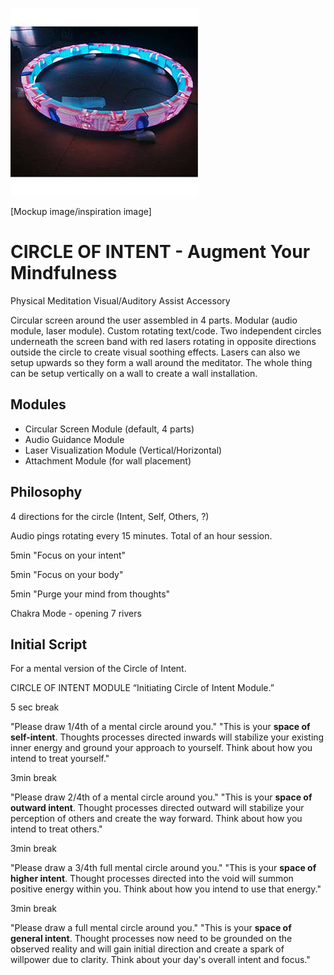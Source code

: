 ![](P5-SMD-Screen-Circular-Ring.jpg)

[Mockup image/inspiration image]

# CIRCLE OF INTENT - Augment Your Mindfulness
Physical Meditation Visual/Auditory Assist Accessory

Circular screen around the user assembled in 4 parts. Modular (audio module, laser module). Custom rotating text/code.
Two independent circles underneath the screen band with red lasers rotating in opposite directions outside the circle to create visual soothing effects. Lasers can also we setup upwards so they form a wall around the meditator. The whole thing can be setup vertically on a wall to create a wall installation.

## Modules

- Circular Screen Module (default, 4 parts)
- Audio Guidance Module
- Laser Visualization Module (Vertical/Horizontal)
- Attachment Module (for wall placement)

## Philosophy

4 directions for the circle (Intent, Self, Others, ?)

Audio pings rotating every 15 minutes. Total of an hour session.

5min "Focus on your intent"

5min "Focus on your body"

5min "Purge your mind from thoughts"

Chakra Mode - opening 7 rivers

## Initial Script
For a mental version of the Circle of Intent.

CIRCLE OF INTENT MODULE
“Initiating Circle of Intent Module.”

5 sec break

"Please draw 1/4th of a mental circle around you."
"This is your **space of self-intent**. Thoughts processes directed inwards will stabilize your existing inner energy and ground your approach to yourself. Think about how you intend to treat yourself."

3min break

"Please draw 2/4th of a mental circle around you."
"This is your **space of outward intent**. Thought processes directed outward will stabilize your perception of others and create the way forward. Think about how you intend to treat others."

3min break

"Please draw a 3/4th full mental circle around you."
"This is your **space of higher intent**. Thought processes directed into the void will summon positive energy within you. Think about how you intend to use that energy."

3min break

"Please draw a full mental circle around you."
"This is your **space of general intent**. Thought processes now need to be grounded on the observed reality and will gain initial direction and create a spark of willpower due to clarity. Think about your day's overall intent and focus."
